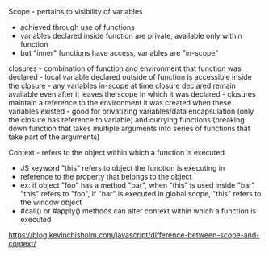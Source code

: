 Scope - pertains to visibility of variables
  - achieved through use of functions
  - variables declared inside function are private, available only within function
  - but "inner" functions have access, variables are "in-scope"

  closures - combination of function and environment that function was declared
    - local variable declared outside of function is accessible inside the closure
    - any variables in-scope at time closure declared remain available even after it leaves the scope in which it was declared
    - closures maintain a reference to the environment it was created when these
      variables existed
    - good for privatizing variables/data encapsulation (only the closure has reference to variable)
      and currying functions (breaking down function that takes multiple arguments
      into series of functions that take part of the arguments)

Context - refers to the object within which a function is executed
  - JS keyword "this" refers to object the function is executing in
  - reference to the property that belongs to the object
  - ex: if object "foo" has a method "bar", when "this" is used inside "bar"
    "this" refers to "foo", if "bar" is executed in global scope, "this" refers
    to the window object
  - #call() or #apply() methods can alter context within which a function is executed

https://blog.kevinchisholm.com/javascript/difference-between-scope-and-context/
